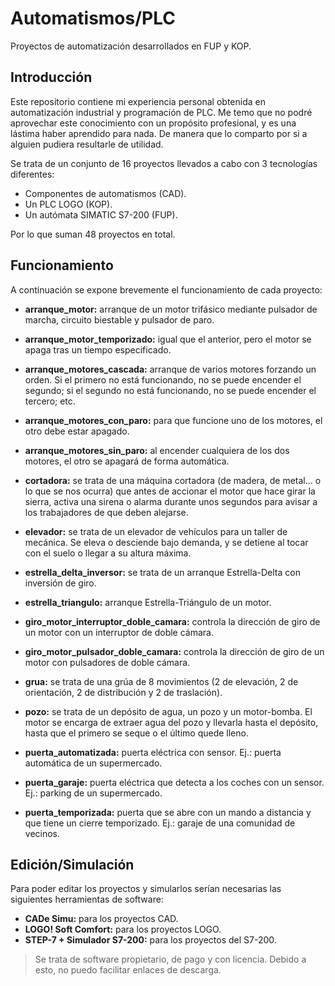 # Automatismos/PLC

Proyectos de automatización desarrollados en FUP y KOP.

## Introducción

Este repositorio contiene mi experiencia personal obtenida en automatización industrial y programación de PLC. Me temo que no podré aprovechar este conocimiento con un propósito profesional, y es una lástima haber aprendido para nada. De manera que lo comparto por si a alguien pudiera resultarle de utilidad.

Se trata de un conjunto de 16 proyectos llevados a cabo con 3 tecnologías diferentes:

- Componentes de automatismos (CAD).
- Un PLC LOGO (KOP).
- Un autómata SIMATIC S7-200 (FUP).

Por lo que suman 48 proyectos en total.

## Funcionamiento

A continuación se expone brevemente el funcionamiento de cada proyecto:

- **arranque_motor:** arranque de un motor trifásico mediante pulsador de marcha, circuito biestable y pulsador de paro.

- **arranque_motor_temporizado:** igual que el anterior, pero el motor se apaga tras un tiempo especificado.

- **arranque_motores_cascada:** arranque de varios motores forzando un orden. Si el primero no está funcionando, no se puede encender el segundo; si el segundo no está funcionando, no se puede encender el tercero; etc.

- **arranque_motores_con_paro:** para que funcione uno de los motores, el otro debe estar apagado.

- **arranque_motores_sin_paro:** al encender cualquiera de los dos motores, el otro se apagará de forma automática.

- **cortadora:** se trata de una máquina cortadora (de madera, de metal... o lo que se nos ocurra) que antes de accionar el motor que hace girar la sierra, activa una sirena o alarma durante unos segundos para avisar a los trabajadores de que deben alejarse.

- **elevador:** se trata de un elevador de vehículos para un taller de mecánica. Se eleva o desciende bajo demanda, y se detiene al tocar con el suelo o llegar a su altura máxima.

- **estrella_delta_inversor:** se trata de un arranque Estrella-Delta con inversión de giro.

- **estrella_triangulo:** arranque Estrella-Triángulo de un motor.

- **giro_motor_interruptor_doble_camara:** controla la dirección de giro de un motor con un interruptor de doble cámara.

- **giro_motor_pulsador_doble_camara:** controla la dirección de giro de un motor con pulsadores de doble cámara.

- **grua:** se trata de una grúa de 8 movimientos (2 de elevación, 2 de orientación, 2 de distribución y 2 de traslación).

- **pozo:** se trata de un depósito de agua, un pozo y un motor-bomba. El motor se encarga de extraer agua del pozo y llevarla hasta el depósito, hasta que el primero se seque o el último quede lleno.

- **puerta_automatizada:** puerta eléctrica con sensor. Ej.: puerta automática de un supermercado.

- **puerta_garaje:** puerta eléctrica que detecta a los coches con un sensor. Ej.: parking de un supermercado.

- **puerta_temporizada:** puerta que se abre con un mando a distancia y que tiene un cierre temporizado. Ej.: garaje de una comunidad de vecinos.

## Edición/Simulación

Para poder editar los proyectos y simularlos serían necesarias las siguientes herramientas de software:

- **CADe Simu:** para los proyectos CAD.
- **LOGO! Soft Comfort:** para los proyectos LOGO.
- **STEP-7 + Simulador S7-200:** para los proyectos del S7-200.

> Se trata de software propietario, de pago y con licencia. Debido a esto, no puedo facilitar enlaces de descarga.
